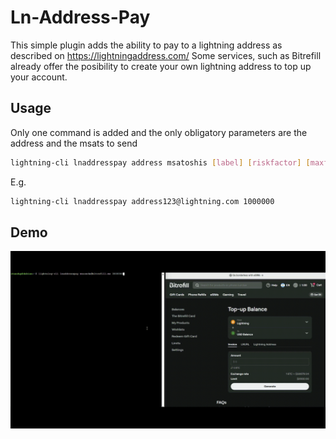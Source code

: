 # Ln-Address-Pay

This simple plugin adds the ability to pay to a lightning address as described on https://lightningaddress.com/
Some services, such as Bitrefill already offer the posibility to create your own lightning address to top up your account.


## Usage

Only one command is added and the only obligatory parameters are the address and the msats to send
```bash
lightning-cli lnaddresspay address msatoshis [label] [riskfactor] [maxfeepercent] [retry_for] [maxdelay] [exemptfee]
```

E.g.
```bash
lightning-cli lnaddresspay address123@lightning.com 1000000
```

## Demo

![Paying to ln address demo](img/bitrefill.gif)
